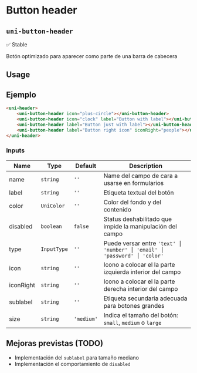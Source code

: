 Button header
===================
`uni-button-header`
---
:white_check_mark: Stable

Botón optimizado para aparecer como parte de una barra de cabecera

## Usage

## Ejemplo

```html
<uni-header>
    <uni-button-header icon="plus-circle"></uni-button-header>
    <uni-button-header icon="clock" label="Button with label"></uni-button-header>
    <uni-button-header label="Button just with label"></uni-button-header>
    <uni-button-header label="Button right icon" iconRight="people"></uni-button-header>
</uni-header>
```

### Inputs

| Name      | Type        | Default    | Description                                                             |
| --------- | ----------- | ---------- | ----------------------------------------------------------------------- |
| name      | `string`    | `''`       | Name del campo de cara a usarse en formularios                          |
| label     | `string`    | `''`       | Etiqueta textual del botón                                              |
| color     | `UniColor`  | `''`       | Color del fondo y del contenido                                         |
| disabled  | `boolean`   | `false`    | Status deshabilitado que impide la manipulación del campo               |
| type      | `InputType` | `''`       | Puede versar entre `'text' ⎮ 'number' ⎮ 'email' ⎮ 'password' ⎮ 'color'` |
| icon      | `string`    | `''`       | Icono a colocar el la parte izquierda interior del campo                |
| iconRight | `string`    | `''`       | Icono a colocar el la parte derecha interior del campo                  |
| sublabel  | `string`    | `''`       | Etiqueta secundaria adecuada para botones grandes                       |
| size      | `string`    | `'medium'` | Indica el tamaño del botón: `small`, `medium` o `large`                 |

## Mejoras previstas (TODO)

- Implementación del `sublabel` para tamaño mediano
- Implementación el comportamiento de `disabled`
